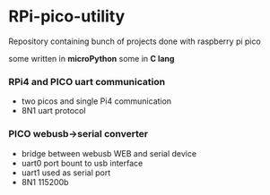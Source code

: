 # RPi-pico-utility

 Repository containing bunch of projects done with raspberry pi pico
 
 some written in **microPython** some in **C lang**
 
### RPi4 and PICO uart communication 
- two picos and single Pi4 communication
- 8N1 uart protocol

### PICO webusb->serial converter
- bridge between webusb WEB and serial device
- uart0 port bount to usb interface
- uart1 used as serial port
- 8N1 115200b
